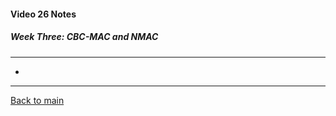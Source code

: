 #### Video 26 Notes

##### Week Three: CBC-MAC and NMAC
---
- 

---

[Back to main](https://github.com/rot0xd/Coursera/blob/master/Cryptography/I/README.md)

